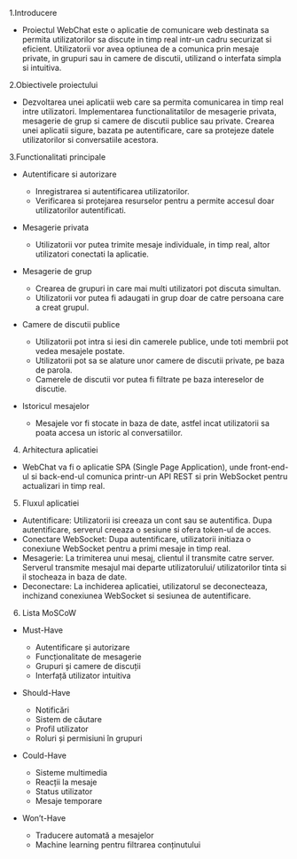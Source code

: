 1.Introducere
- Proiectul WebChat este o aplicatie de comunicare web destinata sa permita utilizatorilor sa discute in timp real intr-un cadru securizat si eficient. Utilizatorii vor avea optiunea de a comunica prin mesaje private, in grupuri sau in camere de discutii, utilizand o interfata simpla si intuitiva.

2.Obiectivele proiectului
- Dezvoltarea unei aplicatii web care sa permita comunicarea in timp real intre utilizatori.
Implementarea functionalitatilor de mesagerie privata, mesagerie de grup si camere de discutii publice sau private.
Crearea unei aplicatii sigure, bazata pe autentificare, care sa protejeze datele utilizatorilor si conversatiile acestora.

3.Functionalitati principale

- Autentificare si autorizare
  - Inregistrarea si autentificarea utilizatorilor.
  - Verificarea si protejarea resurselor pentru a permite accesul doar utilizatorilor autentificati.

- Mesagerie privata
  - Utilizatorii vor putea trimite mesaje individuale, in timp real, altor utilizatori conectati la aplicatie.

- Mesagerie de grup
  - Crearea de grupuri in care mai multi utilizatori pot discuta simultan.
  - Utilizatorii vor putea fi adaugati in grup doar de catre persoana care a creat grupul.

- Camere de discutii publice
  - Utilizatorii pot intra si iesi din camerele publice, unde toti membrii pot vedea mesajele postate.
  - Utilizatorii pot sa se alature unor camere de discutii private, pe baza de parola.
  - Camerele de discutii vor putea fi filtrate pe baza intereselor de discutie.

- Istoricul mesajelor
  - Mesajele vor fi stocate in baza de date, astfel incat utilizatorii sa poata accesa un istoric al conversatiilor.

4. Arhitectura aplicatiei
- WebChat va fi o aplicatie SPA (Single Page Application), unde front-end-ul si back-end-ul comunica printr-un API REST si prin WebSocket pentru actualizari in timp real.

5. Fluxul aplicatiei
- Autentificare: Utilizatorii isi creeaza un cont sau se autentifica. Dupa autentificare, serverul creeaza o sesiune si ofera token-ul de acces.
- Conectare WebSocket: Dupa autentificare, utilizatorii initiaza o conexiune WebSocket pentru a primi mesaje in timp real.
- Mesagerie: La trimiterea unui mesaj, clientul il transmite catre server. Serverul transmite mesajul mai departe utilizatorului/ utilizatorilor tinta si il stocheaza in baza de date.
- Deconectare: La inchiderea aplicatiei, utilizatorul se deconecteaza, inchizand conexiunea WebSocket si sesiunea de autentificare.

6. Lista MoSCoW
- Must-Have
  - Autentificare și autorizare
  - Funcționalitate de mesagerie
  - Grupuri și camere de discuții
  - Interfață utilizator intuitiva

- Should-Have
  - Notificări
  - Sistem de căutare
  - Profil utilizator
  - Roluri și permisiuni în grupuri

- Could-Have
  - Sisteme multimedia
  - Reacții la mesaje
  - Status utilizator
  - Mesaje temporare

- Won’t-Have
  - Traducere automată a mesajelor
  - Machine learning pentru filtrarea conținutului
   
